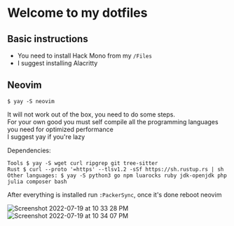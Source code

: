 # Welcome to my dotfiles

## Basic instructions 
- You need to install Hack Mono from my `/Files`
- I suggest installing Alacritty

## Neovim
```
$ yay -S neovim 
```
It will not work out of the box, you need to do some steps. <br>
For your own good you must self compile all the programming languages you need for optimized performance <br>
I suggest yay if you're lazy

Dependencies: <br>

```shell
Tools $ yay -S wget curl ripgrep git tree-sitter
Rust $ curl --proto '=https' --tlsv1.2 -sSf https://sh.rustup.rs | sh 
Other languages: $ yay -S python3 go npm luarocks ruby jdk-openjdk php julia composer bash
```

After everything is installed run `:PackerSync`, once it's done reboot neovim


![Screenshot 2022-07-19 at 10 33 28 PM](https://user-images.githubusercontent.com/30930688/179842099-584f9ecd-cba3-486e-9814-aae06f32ad40.png)
![Screenshot 2022-07-19 at 10 34 07 PM](https://user-images.githubusercontent.com/30930688/179842115-1dc2ba6f-9a3d-4e51-a7da-29a8659574d0.png)
